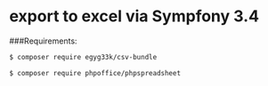
export to excel via Sympfony 3.4
======

###Requirements:
``` bash
$ composer require egyg33k/csv-bundle

```
``` bash
$ composer require phpoffice/phpspreadsheet

```

